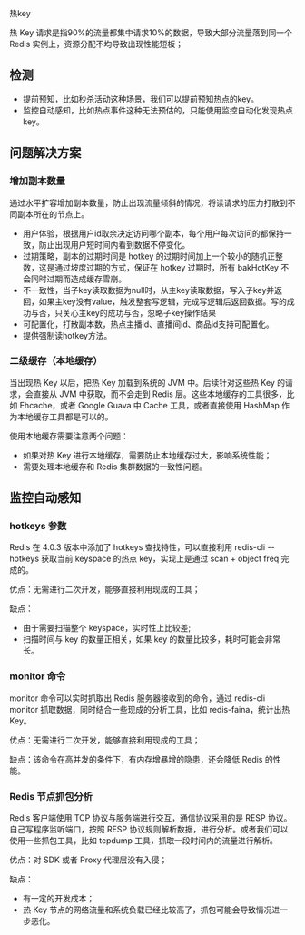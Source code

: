 热key

热 Key 请求是指90%的流量都集中请求10%的数据，导致大部分流量落到同一个 Redis 实例上，资源分配不均导致出现性能短板；

## 检测

- 提前预知，比如秒杀活动这种场景，我们可以提前预知热点的key。
- 监控自动感知，比如热点事件这种无法预估的，只能使用监控自动化发现热点key。



## 问题解决方案

### 增加副本数量

通过水平扩容增加副本数量，防止出现流量倾斜的情况，将读请求的压力打散到不同副本所在的节点上。

- 用户体验，根据用户id取余决定访问哪个副本，每个用户每次访问的都保持一致，防止出现用户短时间内看到数据不停变化。
- 过期策略，副本的过期时间是 hotkey 的过期时间加上一个较小的随机正整数，这是通过坡度过期的方式，保证在 hotkey 过期时，所有 bakHotKey 不会同时过期而造成缓存雪崩。
- 不一致性，当子key读取数据为null时，从主key读取数据，写入子key并返回，如果主key没有value，触发整套写逻辑，完成写逻辑后返回数据。写的成功与否，只关心主key的成功与否，忽略子key操作结果
- 可配置化，打散副本数，热点主播id、直播间id、商品id支持可配置化。
- 提供强制读hotkey方法。



### 二级缓存（本地缓存）

当出现热 Key 以后，把热 Key 加载到系统的 JVM 中。后续针对这些热 Key 的请求，会直接从 JVM 中获取，而不会走到 Redis 层。这些本地缓存的工具很多，比如 Ehcache，或者 Google Guava 中 Cache 工具，或者直接使用 HashMap 作为本地缓存工具都是可以的。

使用本地缓存需要注意两个问题：

- 如果对热 Key 进行本地缓存，需要防止本地缓存过大，影响系统性能；
- 需要处理本地缓存和 Redis 集群数据的一致性问题。



## 监控自动感知

### hotkeys 参数

Redis 在 4.0.3 版本中添加了 hotkeys 查找特性，可以直接利用 redis-cli --hotkeys 获取当前 keyspace 的热点 key，实现上是通过 scan + object freq 完成的。

优点：无需进行二次开发，能够直接利用现成的工具；

缺点：

-   由于需要扫描整个 keyspace，实时性上比较差;
-   扫描时间与 key 的数量正相关，如果 key 的数量比较多，耗时可能会非常长。

### monitor 命令

monitor 命令可以实时抓取出 Redis 服务器接收到的命令，通过 redis-cli monitor 抓取数据，同时结合一些现成的分析工具，比如 redis-faina，统计出热 Key。

优点：无需进行二次开发，能够直接利用现成的工具；

缺点：该命令在高并发的条件下，有内存增暴增的隐患，还会降低 Redis 的性能。

### Redis 节点抓包分析

Redis 客户端使用 TCP 协议与服务端进行交互，通信协议采用的是 RESP 协议。自己写程序监听端口，按照 RESP 协议规则解析数据，进行分析。或者我们可以使用一些抓包工具，比如 tcpdump 工具，抓取一段时间内的流量进行解析。

优点：对 SDK 或者 Proxy 代理层没有入侵；

缺点：

- 有一定的开发成本；
- 热 Key 节点的网络流量和系统负载已经比较高了，抓包可能会导致情况进一步恶化。







